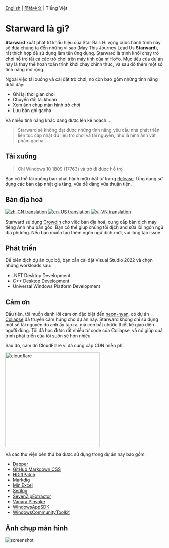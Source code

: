 [English](./README.md) | [简体中文](./README.zh-CN.md) | Tiếng Việt

# Starward là gì?

**Starward** xuất phát từ khẩu hiệu của Star Rail: Hi vọng cuộc hành trình này sẽ đưa chúng ta đến những vì sao (May This Journey Lead Us **Starward**), rất thích hợp để sử dụng làm tên ứng dụng. Starward là trình khởi chạy trò chơi hỗ trợ tất cả các trò chơi trên máy tính của miHoYo. Mục tiêu của dự án này là thay thế hoàn toàn trình khởi chạy chính thức, và sau đó thêm một số tính năng mở rộng.

Ngoài việc tải xuống và cài đặt trò chơi, nó còn bao gồm những tính năng dưới đây:

-  Ghi lại thời gian chơi
-  Chuyển đổi tài khoản
-  Xem ảnh chụp màn hình trò chơi
-  Lưu bản ghi gacha

Và nhiều tính năng khác đang được lên kế hoạch...

> Starward sẽ không đạt được những tính năng yêu cầu nhà phát triển liên tục cập nhật dữ liệu trò chơi và tài nguyên, như là hình ảnh vật phẩm gacha.

## Tải xuống

> Chỉ Windows 10 1809 (17763) và trở đi được hỗ trợ

Bạn có thể tải xuống bản phát hành mới nhất từ trang [Release](https://github.com/Scighost/Starward/releases). Ứng dụng sử dụng các bản cập nhật gia tăng, vừa dễ dàng vừa thuận tiện.

## Bản địa hoá

[![zh-CN translation](https://img.shields.io/badge/dynamic/json?color=blue&label=zh-CN&style=flat&logo=crowdin&query=%24.progress.1.data.translationProgress&url=https%3A%2F%2Fbadges.awesome-crowdin.com%2Fstats-15878835-595799.json)](https://crowdin.com/project/starward/zh-CN)
[![en-US translation](https://img.shields.io/badge/dynamic/json?color=blue&label=en-US&style=flat&logo=crowdin&query=%24.progress.0.data.translationProgress&url=https%3A%2F%2Fbadges.awesome-crowdin.com%2Fstats-15878835-595799.json)](https://crowdin.com/project/starward/en-US)
[![vi-VN translation](https://img.shields.io/badge/dynamic/json?color=blue&label=vi-VN&style=flat&logo=crowdin&query=%24.progress.1.data.translationProgress&url=https%3A%2F%2Fbadges.awesome-crowdin.com%2Fstats-15878835-595799.json)](https://crowdin.com/project/starward/vi-VN)

Starward sử dụng [Crowdin](https://crowdin.com/project/starward) cho việc bản địa hoá, cung cấp bản dịch máy tiếng Anh như bản gốc. Bạn có thể giúp chúng tôi dịch and sửa lỗi ngôn ngữ địa phương. Nếu bạn muốn tạo thêm ngôn ngữ dịch mới, vui lòng tạo issue.

## Phát triển

Để biên dịch dự án cục bộ, bạn cần cài đặt Visual Studio 2022 và chọn những workloads sau:

-  .NET Desktop Development
-  C++ Desktop Development
-  Universal Windows Platform Development

## Cảm ơn

Đầu tiên, tôi muốn dành lời cảm ơn đặc biệt đến [neon-nyan](https://github.com/neon-nyan), có dự án [Collapse](https://github.com/neon-nyan/Collapse) đã truyền cảm hứng cho dự án này. Starward không chỉ sử dụng một số tài nguyên do anh ấy tạo ra, mà còn bắt chước thiết kế giao diện người dùng. Tôi đã học được rất nhiều từ code của Collapse, và nó giúp quá trình phát triển của tôi suôn sẻ hơn nhiều.

Sau đó, cảm ơn CloudFlare vì đã cung cấp CDN miễn phí.

<img alt="cloudflare" width="300px" src="https://user-images.githubusercontent.com/61003590/246605903-f19b5ae7-33f8-41ac-8130-6d0069fde27a.png" />

Và các thư viện bên thứ ba được sử dụng trong dự án này bao gồm:

-  [Dapper](https://github.com/DapperLib/Dapper)
-  [GitHub Markdown CSS](https://github.com/sindresorhus/github-markdown-css)
-  [HDiffPatch](https://github.com/sisong/HDiffPatch)
-  [Markdig](https://github.com/xoofx/markdig)
-  [MiniExcel](https://github.com/mini-software/MiniExcel)
-  [Serilog](https://github.com/serilog/serilog)
-  [SevenZipExtractor](https://github.com/adoconnection/SevenZipExtractor)
-  [Vanara PInvoke](https://github.com/dahall/Vanara)
-  [WindowsAppSDK](https://github.com/microsoft/WindowsAppSDK)
-  [WindowsCommunityToolkit](https://github.com/CommunityToolkit/WindowsCommunityToolkit)

## Ảnh chụp màn hình

![screenshot](https://github.com/Scighost/Starward/assets/61003590/22dad10c-bc42-44a7-b47f-5a608dfc5b08)
